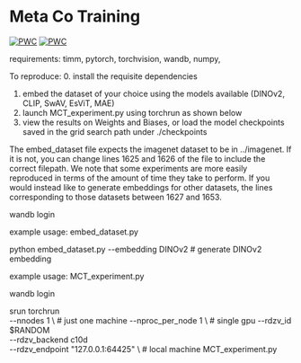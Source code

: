 # Meta Co Training

 	
[![PWC](https://img.shields.io/endpoint.svg?url=https://paperswithcode.com/badge/meta-co-training-two-views-are-better-than/semi-supervised-image-classification-on-2)](https://paperswithcode.com/sota/semi-supervised-image-classification-on-2?p=meta-co-training-two-views-are-better-than)
[![PWC](https://img.shields.io/endpoint.svg?url=https://paperswithcode.com/badge/meta-co-training-two-views-are-better-than/semi-supervised-image-classification-on-1)](https://paperswithcode.com/sota/semi-supervised-image-classification-on-1?p=meta-co-training-two-views-are-better-than)

requirements: timm, pytorch, torchvision, wandb, numpy, 

To reproduce:
0. install the requisite dependencies
1. embed the dataset of your choice using the models available (DINOv2, CLIP, SwAV, EsViT, MAE)
2. launch MCT_experiment.py using torchrun as shown below
3. view the results on Weights and Biases, or load the model checkpoints saved in the grid search path under ./checkpoints

The embed_dataset file expects the imagenet dataset to be in ../imagenet.  If it is not, you can change lines 1625 and 1626 of the file to include the correct filepath.  We note that some experiments are more easily reproduced in terms of the amount of time they take to perform.  If you would instead like to generate embeddings for other datasets, the lines corresponding to those datasets between 1627 and 1653.

wandb login <your wandb key>

example usage: embed_dataset.py

python embed_dataset.py --embedding DINOv2 # generate DINOv2 embedding

example usage: MCT_experiment.py

wandb login <your wandb key>

srun torchrun \
--nnodes 1 \ # just one machine
--nproc_per_node 1 \ # single gpu
--rdzv_id $RANDOM \
--rdzv_backend c10d \
--rdzv_endpoint "127.0.0.1:64425" \ # local machine
MCT_experiment.py
